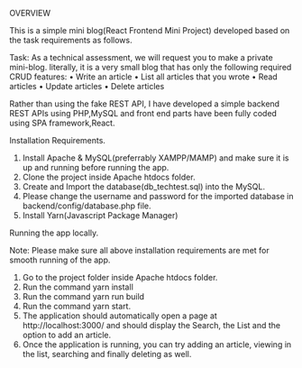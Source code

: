 OVERVIEW

This is a simple mini blog(React Frontend Mini Project) developed based on the task requirements as follows.

Task:
As a technical assessment, we will request you to make a private mini-blog. literally, it is a very small blog that has only the following required CRUD features:
•	Write an article
•	List all articles that you wrote
•	Read articles
•	Update articles
•	Delete articles

Rather than using the fake REST API, I have developed a simple backend REST APIs using PHP,MySQL and front end parts have been fully coded using SPA framework,React. 


Installation Requirements.

1. Install Apache & MySQL(preferrably XAMPP/MAMP) and make sure it is up and running before running the app.
2. Clone the project inside Apache htdocs folder.
3. Create and Import the database(db_techtest.sql) into the MySQL.
4. Please change the username and password for the imported database in backend/config/database.php file.
5. Install Yarn(Javascript Package Manager)

Running the app locally.

Note: Please make sure all above installation requirements are met for smooth running of the app.

1. Go to the project folder inside Apache htdocs folder.
2. Run the command yarn install
3. Run the command yarn run build
4. Run the command yarn start.
5. The application should automatically open a page at http://localhost:3000/ and should display the Search, the List and the option to add an article.
6. Once the application is running, you can try adding an article, viewing in the list, searching and finally deleting as well.



